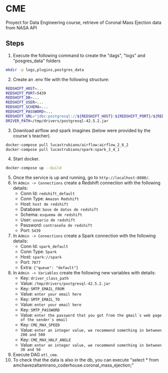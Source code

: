 # CME
Proyect for Data Engineering course, retrieve of Coronal Mass Ejection data from NASA API

## Steps
1. Execute the following command to create the "dags", "logs" and "posgres_data" folders 
```bash
mkdir -p logs,plugins,postgres_data
```
2. Create an .env file with the following structure:
```bash
REDSHIFT_HOST=...
REDSHIFT_PORT=5439
REDSHIFT_DB=...
REDSHIFT_USER=...
REDSHIFT_SCHEMA=...
REDSHIFT_PASSWORD=...
REDSHIFT_URL="jdbc:postgresql://${REDSHIFT_HOST}:${REDSHIFT_PORT}/${REDSHIFT_DB}?user=${REDSHIFT_USER}&password=${REDSHIFT_PASSWORD}"
DRIVER_PATH=/tmp/drivers/postgresql-42.5.2.jar
```
3. Download airflow and spark imagines (below were provided by the course´s teacher).
```bash
docker-compose pull lucastrubiano/airflow:airflow_2_6_2
docker-compose pull lucastrubiano/spark:spark_3_4_1
```
4. Start docker.
```bash
docker-compose up --build
```
5. Once the service is up and running, go to `http://localhost:8080/`.
6. In `Admin -> Connections` create a Redshift connection with the following details:
    * Conn Id: `redshift_default`
    * Conn Type: `Amazon Redshift`
    * Host: `host de redshift`
    * Database: `base de datos de redshift`
    * Schema: `esquema de redshift`
    * User: `usuario de redshift`
    * Password: `contraseña de redshift`
    * Port: `5439`
7. In `Admin -> Connections` create a Spark connection with the following details:
    * Conn Id: `spark_default`
    * Conn Type: `Spark`
    * Host: `spark://spark`
    * Port: `7077`
    * Extra: `{"queue": "default"}`
8. In `Admin -> Variables` create the following new variables with details:
    * Key: `driver_class_path`
    * Value: `/tmp/drivers/postgresql-42.5.2.jar`
    * Key: `SMTP_EMAIL_FROM`
    * Value: `enter your email here`
    * Key: `SMTP_EMAIL_TO`
    * Value: `enter your email here`
    * Key: `SMTP_PASSWORD`
    * Value: `enter the password that you got from the gmail´s web page of the sender´s email`
    * Key: `CME_MAX_SPEED`
    * Value: `enter an integer value, we recommend something in between 200 and 500`
    * Key: `CME_MAX_HALF_ANGLE`
    * Value: `enter an integer value, we recommend something in between 30 and 50`
9. Execute DAG `etl_cme`.
10. To check that the data is also in the db, you can execute "select * from amchavezaltamirano_coderhouse.coronal_mass_ejection;"
